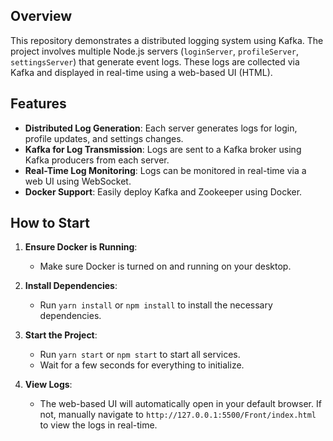 ## Overview

This repository demonstrates a distributed logging system using Kafka. The project involves multiple Node.js servers (`loginServer`, `profileServer`, `settingsServer`) that generate event logs. These logs are collected via Kafka and displayed in real-time using a web-based UI (HTML).

## Features

- **Distributed Log Generation**: Each server generates logs for login, profile updates, and settings changes.
- **Kafka for Log Transmission**: Logs are sent to a Kafka broker using Kafka producers from each server.
- **Real-Time Log Monitoring**: Logs can be monitored in real-time via a web UI using WebSocket.
- **Docker Support**: Easily deploy Kafka and Zookeeper using Docker.

## How to Start

1. **Ensure Docker is Running**:
   - Make sure Docker is turned on and running on your desktop.

2. **Install Dependencies**:
   - Run `yarn install` or `npm install` to install the necessary dependencies.

3. **Start the Project**:
   - Run `yarn start` or `npm start` to start all services.
   - Wait for a few seconds for everything to initialize.

4. **View Logs**:
   - The web-based UI will automatically open in your default browser. If not, manually navigate to `http://127.0.0.1:5500/Front/index.html` to view the logs in real-time.

